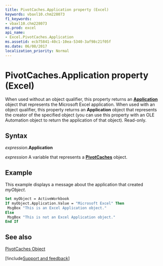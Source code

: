 ```yaml
---
title: PivotCaches.Application property (Excel)
keywords: vbaxl10.chm228073
f1_keywords:
- vbaxl10.chm228073
ms.prod: excel
api_name:
- Excel.PivotCaches.Application
ms.assetid: ecb75841-40c1-10ea-5340-3af98c21f05f
ms.date: 06/08/2017
localization_priority: Normal
---
```



# PivotCaches.Application property (Excel)

When used without an object qualifier, this property returns an  **[Application](Excel.Application(object).md)** object that represents the Microsoft Excel application. When used with an object qualifier, this property returns an **Application** object that represents the creator of the specified object (you can use this property with an OLE Automation object to return the application of that object). Read-only.


## Syntax

_expression_.**Application**

_expression_ A variable that represents a **[PivotCaches](Excel.PivotCaches.md)** object.


## Example

This example displays a message about the application that created _myObject_.


```vb
Set myObject = ActiveWorkbook 
If myObject.Application.Value = "Microsoft Excel" Then 
 MsgBox "This is an Excel Application object." 
Else 
 MsgBox "This is not an Excel Application object." 
End If
```


## See also


[PivotCaches Object](Excel.PivotCaches.md)

[!include[Support and feedback](~/includes/feedback-boilerplate.md)]